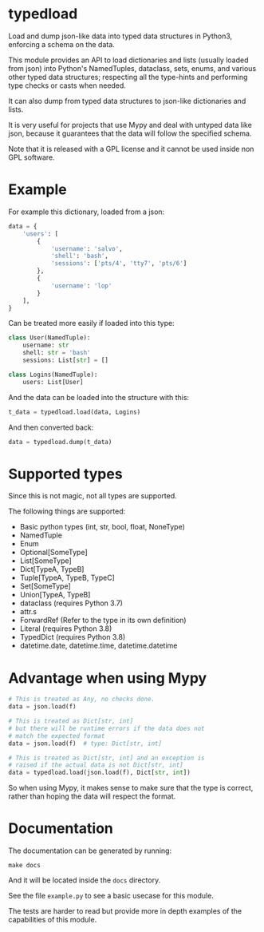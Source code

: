 typedload
=========

Load and dump json-like data into typed data structures in Python3, enforcing
a schema on the data.

This module provides an API to load dictionaries and lists (usually loaded
from json) into Python's NamedTuples, dataclass, sets, enums, and various
other typed data structures; respecting all the type-hints and performing
type checks or casts when needed.

It can also dump from typed data structures to json-like dictionaries and lists.

It is very useful for projects that use Mypy and deal with untyped data
like json, because it guarantees that the data will follow the specified schema.

Note that it is released with a GPL license and it cannot be used inside non
GPL software.

Example
=======

For example this dictionary, loaded from a json:

```python
data = {
    'users': [
        {
            'username': 'salvo',
            'shell': 'bash',
            'sessions': ['pts/4', 'tty7', 'pts/6']
        },
        {
            'username': 'lop'
        }
    ],
}
```


Can be treated more easily if loaded into this type:

```python
class User(NamedTuple):
    username: str
    shell: str = 'bash'
    sessions: List[str] = []

class Logins(NamedTuple):
    users: List[User]
```

And the data can be loaded into the structure with this:

```python
t_data = typedload.load(data, Logins)
```

And then converted back:

```python
data = typedload.dump(t_data)
```

Supported types
===============

Since this is not magic, not all types are supported.

The following things are supported:

 * Basic python types (int, str, bool, float, NoneType)
 * NamedTuple
 * Enum
 * Optional[SomeType]
 * List[SomeType]
 * Dict[TypeA, TypeB]
 * Tuple[TypeA, TypeB, TypeC]
 * Set[SomeType]
 * Union[TypeA, TypeB]
 * dataclass (requires Python 3.7)
 * attr.s
 * ForwardRef (Refer to the type in its own definition)
 * Literal (requires Python 3.8)
 * TypedDict (requires Python 3.8)
 * datetime.date, datetime.time, datetime.datetime

Advantage when using Mypy
=========================

```python
# This is treated as Any, no checks done.
data = json.load(f)

# This is treated as Dict[str, int]
# but there will be runtime errors if the data does not
# match the expected format
data = json.load(f)  # type: Dict[str, int]

# This is treated as Dict[str, int] and an exception is
# raised if the actual data is not Dict[str, int]
data = typedload.load(json.load(f), Dict[str, int])
```

So when using Mypy, it makes sense to make sure that the type is correct,
rather than hoping the data will respect the format.

Documentation
=============

The documentation can be generated by running:

```
make docs
```

And it will be located inside the `docs` directory.

See the file `example.py` to see a basic usecase for this module.

The tests are harder to read but provide more in depth examples of
the capabilities of this module.
